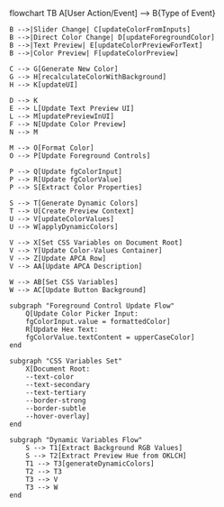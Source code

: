 flowchart TB
    A[User Action/Event] --> B{Type of Event}
    
    B -->|Slider Change| C[updateColorFromInputs]
    B -->|Direct Color Change| D[updateForegroundColor]
    B -->|Text Preview| E[updateColorPreviewForText]
    B -->|Color Preview| F[updateColorPreview]
    
    C --> G[Generate New Color]
    G --> H[recalculateColorWithBackground]
    H --> K[updateUI]
    
    D --> K
    E --> L[Update Text Preview UI]
    L --> M[updatePreviewInUI]
    F --> N[Update Color Preview]
    N --> M
    
    M --> O[Format Color]
    O --> P[Update Foreground Controls]
    
    P --> Q[Update fgColorInput]
    P --> R[Update fgColorValue]
    P --> S[Extract Color Properties]
    
    S --> T[Generate Dynamic Colors]
    T --> U[Create Preview Context]
    U --> V[updateColorValues]
    U --> W[applyDynamicColors]
    
    V --> X[Set CSS Variables on Document Root]
    V --> Y[Update Color-Values Container]
    V --> Z[Update APCA Row]
    V --> AA[Update APCA Description]
    
    W --> AB[Set CSS Variables]
    W --> AC[Update Button Background]
    
    subgraph "Foreground Control Update Flow"
        Q[Update Color Picker Input:
        fgColorInput.value = formattedColor]
        R[Update Hex Text:
        fgColorValue.textContent = upperCaseColor]
    end
    
    subgraph "CSS Variables Set"
        X[Document Root:
        --text-color
        --text-secondary
        --text-tertiary
        --border-strong
        --border-subtle
        --hover-overlay]
    end
    
    subgraph "Dynamic Variables Flow"
        S --> T1[Extract Background RGB Values]
        S --> T2[Extract Preview Hue from OKLCH]
        T1 --> T3[generateDynamicColors]
        T2 --> T3
        T3 --> V
        T3 --> W
    end